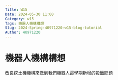 ```yaml
---
Title: W15
Date: 2024-05-30 11:00
Category: w15
Tags: 機器人機構構想
Slug: 2024-Spring-40971220-w15-blog-tutorial
Author: 40971220
---
```

# 機器人機構構想

改良挖土機機構來做到我們機器人這學期新增的投籃問題

<!-- PELICAN_END_SUMMARY -->